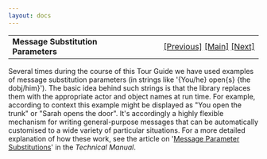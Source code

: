 ```yaml
---
layout: docs
---
```

<table width="100%" data-border="0" data-cellspacing="0"
data-cellpadding="3" data-bgcolor="#C0C0C0">
<colgroup>
<col style="width: 50%" />
<col style="width: 50%" />
</colgroup>
<tbody>
<tr>
<td style="text-align: left;"><strong>Message Substitution
Parameters<br />
</strong></td>
<td style="text-align: right;"><a
href="definingverbs.html">[Previous]</a> <a
href="generalintroduction.html">[Main]</a> <a
href="pasttense.html">[Next]</a></td>
</tr>
</tbody>
</table>

  
Several times during the course of this Tour Guide we have used examples
of message substitution parameters (in strings like '{You/he} open{s}
{the dobj/him}'). The basic idea behind such strings is that the library
replaces them with the appropriate actor and object names at run time.
For example, according to context this example might be displayed as
"You open the trunk" or "Sarah opens the door". It's accordingly a
highly flexible mechanism for writing general-purpose messages that can
be automatically customised to a wide variety of particular situations.
For a more detailed explanation of how these work, see the article on
'<a href="../techman/t3msg.html" target="_top">Message Parameter
Substitutions</a>' in the *Technical Manual*.<u>  
</u>  
